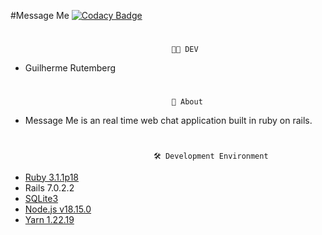 #Message Me [![Codacy Badge](https://app.codacy.com/project/badge/Grade/dddedf08c28d407f9a3f2dec8292711e)](https://app.codacy.com/gh/GuiSysLima/MessageMe/dashboard?utm_source=gh&utm_medium=referral&utm_content=&utm_campaign=Badge_grade)
#
                                        👨‍💻 DEV
* Guilherme Rutemberg
#
                                        📍 About
* Message Me is an real time web chat application built in ruby on rails.
#
                                    🛠️ Development Environment

* [Ruby 3.1.1p18](https://github.com/oneclick/rubyinstaller2/releases/download/RubyInstaller-3.1.1-1/rubyinstaller-devkit-3.1.1-1-x64.exe)
* Rails 7.0.2.2
* [SQLite3](https://www.sqlite.org/2023/sqlite-tools-win32-x86-3420000.zip)
* [Node.js v18.15.0](https://nodejs.org/en)
* [Yarn 1.22.19](https://github.com/yarnpkg/yarn/releases/download/v1.22.15/yarn-1.22.15.msi)